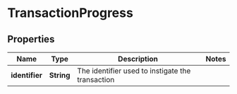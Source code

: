 
# TransactionProgress

## Properties
Name | Type | Description | Notes
------------ | ------------- | ------------- | -------------
**identifier** | **String** | The identifier used to instigate the transaction | 



